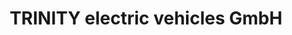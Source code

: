 ---
title: "TRINITY electric vehicles GmbH"
url: /edemissen/trinity-electric-vehicles-gmbh/
shop: Motorrad
---